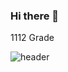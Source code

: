 ### Hi there 👋
<DSM>1112 Grade

![header](https://capsule-render.vercel.app/api?type=Waving&color=gradient&height=250&section=header&text=yujeong19%&fontSize=60)
